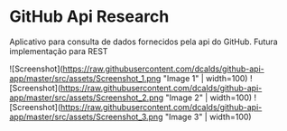 # GitHub Api Research

Aplicativo para consulta de dados fornecidos pela api do GitHub.
Futura implementação para REST

![Screenshot](https://raw.githubusercontent.com/dcalds/github-api-app/master/src/assets/Screenshot_1.png "Image 1" | width=100)
![Screenshot](https://raw.githubusercontent.com/dcalds/github-api-app/master/src/assets/Screenshot_2.png "Image 2" | width=100)
![Screenshot](https://raw.githubusercontent.com/dcalds/github-api-app/master/src/assets/Screenshot_3.png "Image 3" | width=100)
